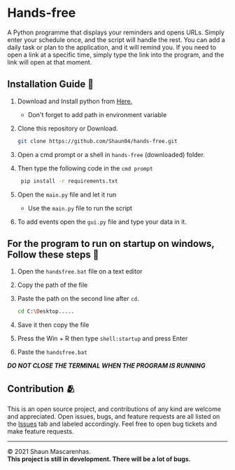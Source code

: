 # Hands-free

A Python programme that displays your reminders and opens URLs. Simply enter your schedule once, and the script will handle the rest. You can add a daily task or plan to the application, and it will remind you. If you need to open a link at a specific time, simply type the link into the program, and the link will open at that moment.

## Installation Guide 💾

1. Download and Install python from [Here.](https://www.python.org/downloads/ "Download Python From Here!")
   - Don't forget to add path in environment variable

2. Clone this repository or Download.

    ```sh
    git clone https://github.com/Shaun04/hands-free.git
    ```

3. Open a cmd prompt or a shell in `hands-free` (downloaded) folder.

4. Then type the following code in the `cmd prompt`

   ```sh
    pip install -r requirements.txt
   ```

5. Open the `main.py` file and let it run
   - Use the `main.py` file to run the script

6. To add events open the `gui.py` file and type your data in it.

## For the program to run on startup on windows, Follow these steps 🔧
  
1. Open the `handsfree.bat` file on a text editor
2. Copy the path of the file
3. Paste the path on the second line after `cd`.

   ```sh
   cd C:\Desktop.....
   ```

4. Save it then copy the file
5. Press the Win + R then  type `shell:startup` and press Enter
6. Paste the `handsfree.bat`

***DO NOT CLOSE THE TERMINAL WHEN THE PROGRAM IS RUNNING***

## Contribution 🫂

This is an open source project, and contributions of any kind are welcome and appreciated. Open issues, bugs, and feature requests are all listed on the [Issues](https://github.com/Shaun04/hands-free/issues) tab and labeled accordingly. Feel free to open bug tickets and make feature requests.

<hr>

© 2021 Shaun Mascarenhas.  
__This project is still in development. There will be a lot of bugs.__
